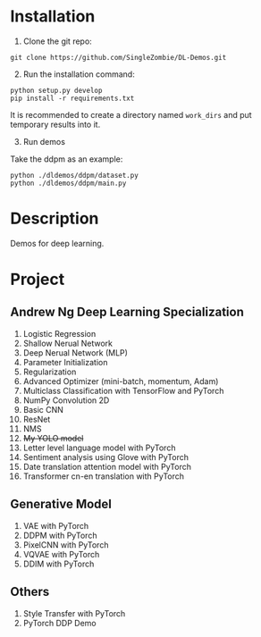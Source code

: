 # Installation

1. Clone the git repo:

```shell
git clone https://github.com/SingleZombie/DL-Demos.git
```

2. Run the installation command:

```shell
python setup.py develop
pip install -r requirements.txt
```

It is recommended to create a directory named `work_dirs` and put temporary results into it.

3. Run demos

Take the ddpm as an example:

```shell
python ./dldemos/ddpm/dataset.py
python ./dldemos/ddpm/main.py
```

# Description

Demos for deep learning.

# Project

## Andrew Ng Deep Learning Specialization

01. Logistic Regression
02. Shallow Nerual Network
03. Deep Nerual Network (MLP)
04. Parameter Initialization
05. Regularization
06. Advanced Optimizer (mini-batch, momentum, Adam)
07. Multiclass Classification with TensorFlow and PyTorch
08. NumPy Convolution 2D
09. Basic CNN
10. ResNet
11. NMS
12. ~~My YOLO model~~
13. Letter level language model with PyTorch
14. Sentiment analysis using Glove with PyTorch
15. Date translation attention model with PyTorch
16. Transformer cn-en translation with PyTorch

## Generative Model

1. VAE with PyTorch
2. DDPM with PyTorch
3. PixelCNN with PyTorch
4. VQVAE with PyTorch
5. DDIM with PyTorch

## Others

1. Style Transfer with PyTorch
2. PyTorch DDP Demo
